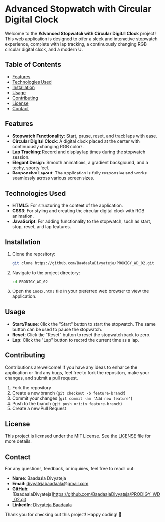 # Advanced Stopwatch with Circular Digital Clock

Welcome to the **Advanced Stopwatch with Circular Digital Clock** project! This web application is designed to offer a sleek and interactive stopwatch experience, complete with lap tracking, a continuously changing RGB circular digital clock, and a modern UI.

## Table of Contents

- [Features](#features)
- [Technologies Used](#technologies-used)
- [Installation](#installation)
- [Usage](#usage)
- [Contributing](#contributing)
- [License](#license)
- [Contact](#contact)

## Features

- **Stopwatch Functionality**: Start, pause, reset, and track laps with ease.
- **Circular Digital Clock**: A digital clock placed at the center with continuously changing RGB colors.
- **Lap Tracking**: Record and display lap times during the stopwatch session.
- **Elegant Design**: Smooth animations, a gradient background, and a techy, sporty feel.
- **Responsive Layout**: The application is fully responsive and works seamlessly across various screen sizes.

## Technologies Used

- **HTML5**: For structuring the content of the application.
- **CSS3**: For styling and creating the circular digital clock with RGB animation.
- **JavaScript**: For adding functionality to the stopwatch, such as start, stop, reset, and lap features.

## Installation

1. Clone the repository:

    ```bash
    git clone https://github.com/BaadaalaDivyateja/PRODIGY_WD_02.git
    ```

2. Navigate to the project directory:

    ```bash
    cd PRODIGY_WD_02
    ```

3. Open the `index.html` file in your preferred web browser to view the application.

## Usage

- **Start/Pause**: Click the "Start" button to start the stopwatch. The same button can be used to pause the stopwatch.
- **Reset**: Click the "Reset" button to reset the stopwatch back to zero.
- **Lap**: Click the "Lap" button to record the current time as a lap.

## Contributing

Contributions are welcome! If you have any ideas to enhance the application or find any bugs, feel free to fork the repository, make your changes, and submit a pull request.

1. Fork the repository
2. Create a new branch (`git checkout -b feature-branch`)
3. Commit your changes (`git commit -am 'Add new feature'`)
4. Push to the branch (`git push origin feature-branch`)
5. Create a new Pull Request

## License

This project is licensed under the MIT License. See the [LICENSE](LICENSE) file for more details.

## Contact

For any questions, feedback, or inquiries, feel free to reach out:

- **Name**: Baadaala Divyateja
- **Email**: divyatejabaadaala@gmail.com
- **GitHub**: [BaadaalaDivyateja]https://github.com/BaadaalaDivyateja/PRODIGY_WD_02.git
- **LinkedIn**: [Divyateja Baadaala](https://www.linkedin.com/in/divyateja-success/)

Thank you for checking out this project! Happy coding! 🎉
